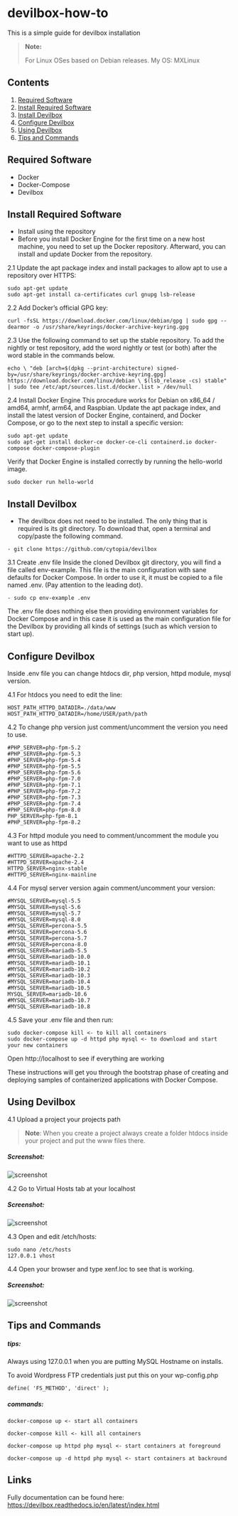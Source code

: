 # devilbox-how-to
This is a simple guide for devilbox installation

> **Note:**
>
> For Linux OSes based on Debian releases.
> My OS: MXLinux

## Contents

1. [Required Software](#required-software)
2. [Install Required Software](#install-required-software)
3. [Install Devilbox](#install-devilbox)
4. [Configure Devilbox](#configure-devilbox)
5. [Using Devilbox](#using-devilbox)
4. [Tips and Commands](#tips-and-commands)

## Required Software
- Docker
- Docker-Compose
- Devilbox

## Install Required Software

* Install using the repository
* Before you install Docker Engine for the first time on a new host machine, you need to set up the Docker repository. Afterward, you can install and update Docker from the repository.

2.1  Update the apt package index and install packages to allow apt to use a repository over HTTPS:
```console
sudo apt-get update
sudo apt-get install ca-certificates curl gnupg lsb-release
```
2.2 Add Docker’s official GPG key:

```console
curl -fsSL https://download.docker.com/linux/debian/gpg | sudo gpg --dearmor -o /usr/share/keyrings/docker-archive-keyring.gpg
```

2.3 Use the following command to set up the stable repository. To add the nightly or test repository, add the word nightly or test (or both) after the word stable in the commands below.
```console
echo \ "deb [arch=$(dpkg --print-architecture) signed-by=/usr/share/keyrings/docker-archive-keyring.gpg] https://download.docker.com/linux/debian \ $(lsb_release -cs) stable" | sudo tee /etc/apt/sources.list.d/docker.list > /dev/null
```

2.4 Install Docker Engine
This procedure works for Debian on x86_64 / amd64, armhf, arm64, and Raspbian.
Update the apt package index, and install the latest version of Docker Engine, containerd, and Docker Compose, or go to the next step to install a specific version:
```console
sudo apt-get update
sudo apt-get install docker-ce docker-ce-cli containerd.io docker-compose docker-compose-plugin
```

Verify that Docker Engine is installed correctly by running the hello-world image.
```console
sudo docker run hello-world
```

## Install Devilbox
* The devilbox does not need to be installed. The only thing that is required is its git directory. To download that, open a terminal and copy/paste the following command.

```console
- git clone https://github.com/cytopia/devilbox
```

3.1 Create .env file
Inside the cloned Devilbox git directory, you will find a file called env-example. This file is the main configuration with sane defaults for Docker Compose. In order to use it, it must be copied to a file named .env. (Pay attention to the leading dot).

```console
- sudo cp env-example .env
```
The .env file does nothing else then providing environment variables for Docker Compose and in this case it is used as the main configuration file for the Devilbox by providing all kinds of settings (such as which version to start up).

## Configure Devilbox

Inside .env file you can change htdocs dir, php version, httpd module, mysql version.

4.1 For htdocs you need to edit the line:

```
HOST_PATH_HTTPD_DATADIR=./data/www
HOST_PATH_HTTPD_DATADIR=/home/USER/path/path
```

4.2 To change php version just comment/uncomment the version you need to use.

```
#PHP_SERVER=php-fpm-5.2
#PHP_SERVER=php-fpm-5.3
#PHP_SERVER=php-fpm-5.4
#PHP_SERVER=php-fpm-5.5
#PHP_SERVER=php-fpm-5.6
#PHP_SERVER=php-fpm-7.0
#PHP_SERVER=php-fpm-7.1
#PHP_SERVER=php-fpm-7.2
#PHP_SERVER=php-fpm-7.3
#PHP_SERVER=php-fpm-7.4
#PHP_SERVER=php-fpm-8.0
PHP_SERVER=php-fpm-8.1
#PHP_SERVER=php-fpm-8.2
```

4.3 For httpd module you need to comment/uncomment the module you want to use as httpd

```
#HTTPD_SERVER=apache-2.2
#HTTPD_SERVER=apache-2.4
HTTPD_SERVER=nginx-stable
#HTTPD_SERVER=nginx-mainline
```

4.4 For mysql server version again comment/uncomment your version:

```
#MYSQL_SERVER=mysql-5.5
#MYSQL_SERVER=mysql-5.6
#MYSQL_SERVER=mysql-5.7
#MYSQL_SERVER=mysql-8.0
#MYSQL_SERVER=percona-5.5
#MYSQL_SERVER=percona-5.6
#MYSQL_SERVER=percona-5.7
#MYSQL_SERVER=percona-8.0
#MYSQL_SERVER=mariadb-5.5
#MYSQL_SERVER=mariadb-10.0
#MYSQL_SERVER=mariadb-10.1
#MYSQL_SERVER=mariadb-10.2
#MYSQL_SERVER=mariadb-10.3
#MYSQL_SERVER=mariadb-10.4
#MYSQL_SERVER=mariadb-10.5
MYSQL_SERVER=mariadb-10.6
#MYSQL_SERVER=mariadb-10.7
#MYSQL_SERVER=mariadb-10.8
```

4.5 Save your .env file and then run:

```console
sudo docker-compose kill <- to kill all containers
sudo docker-compose up -d httpd php mysql <- to download and start your new containers
```
Open http://localhost to see if everything are working

These instructions will get you through the bootstrap phase of creating and
deploying samples of containerized applications with Docker Compose.

## Using Devilbox

4.1 Upload a project your projects path
>**Note**:
> When you create a project always create a folder htdocs inside your project and put the www files there.
##### Screenshot:
![screenshot](github-logo.png)

4.2 Go to Virtual Hosts tab at your localhost
##### Screenshot:
![screenshot](github-logo.png)

4.3 Open and edit /etch/hosts:
```
sudo nano /etc/hosts
127.0.0.1 vhost
```

4.4 Open your browser and type xenf.loc to see that is working.
##### Screenshot:
![screenshot](github-logo.png)


## Tips and Commands

##### tips:

Always using 127.0.0.1 when you are putting MySQL Hostname on installs.

To avoid Wordpress FTP credentials just put this on your wp-config.php
```
define( 'FS_METHOD', 'direct' );
```

##### commands:
```
docker-compose up <- start all containers
```
```
docker-compose kill <- kill all containers
```
```
docker-compose up httpd php mysql <- start containers at foreground
```
```
docker-compose up -d httpd php mysql <- start containers at backround
```

## Links
Fully documentation can be found here:
https://devilbox.readthedocs.io/en/latest/index.html
